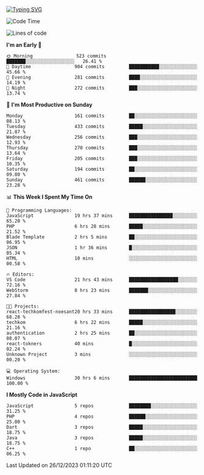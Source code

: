 [![Typing SVG](https://readme-typing-svg.herokuapp.com?font=Fira+Code&pause=1000&color=F7F7F7&random=false&width=435&lines=Hi+%F0%9F%91%8B%2C+I'm+Rafiu+Sidqi;I+Love+React+%F0%9F%98%8D)](https://git.io/typing-svg)
<!--START_SECTION:waka-->
![Code Time](http://img.shields.io/badge/Code%20Time-43%20hrs%2042%20mins-blue)

![Lines of code](https://img.shields.io/badge/From%20Hello%20World%20I%27ve%20Written-438.7%20thousand%20lines%20of%20code-blue)

**I'm an Early 🐤** 

```text
🌞 Morning                523 commits         ███████░░░░░░░░░░░░░░░░░░   26.41 % 
🌆 Daytime                904 commits         ███████████░░░░░░░░░░░░░░   45.66 % 
🌃 Evening                281 commits         ████░░░░░░░░░░░░░░░░░░░░░   14.19 % 
🌙 Night                  272 commits         ███░░░░░░░░░░░░░░░░░░░░░░   13.74 % 
```
📅 **I'm Most Productive on Sunday** 

```text
Monday                   161 commits         ██░░░░░░░░░░░░░░░░░░░░░░░   08.13 % 
Tuesday                  433 commits         █████░░░░░░░░░░░░░░░░░░░░   21.87 % 
Wednesday                256 commits         ███░░░░░░░░░░░░░░░░░░░░░░   12.93 % 
Thursday                 270 commits         ███░░░░░░░░░░░░░░░░░░░░░░   13.64 % 
Friday                   205 commits         ███░░░░░░░░░░░░░░░░░░░░░░   10.35 % 
Saturday                 194 commits         ██░░░░░░░░░░░░░░░░░░░░░░░   09.80 % 
Sunday                   461 commits         ██████░░░░░░░░░░░░░░░░░░░   23.28 % 
```


📊 **This Week I Spent My Time On** 

```text
💬 Programming Languages: 
JavaScript               19 hrs 37 mins      ████████████████░░░░░░░░░   65.20 % 
PHP                      6 hrs 28 mins       █████░░░░░░░░░░░░░░░░░░░░   21.52 % 
Blade Template           2 hrs 5 mins        ██░░░░░░░░░░░░░░░░░░░░░░░   06.95 % 
JSON                     1 hr 36 mins        █░░░░░░░░░░░░░░░░░░░░░░░░   05.34 % 
HTML                     10 mins             ░░░░░░░░░░░░░░░░░░░░░░░░░   00.58 % 

🔥 Editors: 
VS Code                  21 hrs 43 mins      ██████████████████░░░░░░░   72.16 % 
WebStorm                 8 hrs 23 mins       ███████░░░░░░░░░░░░░░░░░░   27.84 % 

🐱‍💻 Projects: 
react-techkomfest-noesant20 hrs 33 mins      █████████████████░░░░░░░░   68.28 % 
techkom                  6 hrs 22 mins       █████░░░░░░░░░░░░░░░░░░░░   21.16 % 
authentication           2 hrs 25 mins       ██░░░░░░░░░░░░░░░░░░░░░░░   08.07 % 
react-tokners            40 mins             █░░░░░░░░░░░░░░░░░░░░░░░░   02.24 % 
Unknown Project          3 mins              ░░░░░░░░░░░░░░░░░░░░░░░░░   00.20 % 

💻 Operating System: 
Windows                  30 hrs 6 mins       █████████████████████████   100.00 % 
```

**I Mostly Code in JavaScript** 

```text
JavaScript               5 repos             ████████░░░░░░░░░░░░░░░░░   31.25 % 
PHP                      4 repos             ██████░░░░░░░░░░░░░░░░░░░   25.00 % 
Dart                     3 repos             █████░░░░░░░░░░░░░░░░░░░░   18.75 % 
Java                     3 repos             █████░░░░░░░░░░░░░░░░░░░░   18.75 % 
C++                      1 repo              ██░░░░░░░░░░░░░░░░░░░░░░░   06.25 % 
```




 Last Updated on 26/12/2023 01:11:20 UTC
<!--END_SECTION:waka-->
